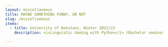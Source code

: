 ```yaml
---
layout: miscellaneous
title: MAYBE SOMETHING FUNNY, OR NOT
slug: /miscellaneous
items:
  - title: University of Konstanz, Winter 2022/23
    description: <i>Linguistic Gaming with Python</i> (Bachelor seminar taught as sole instructor)

---
```

